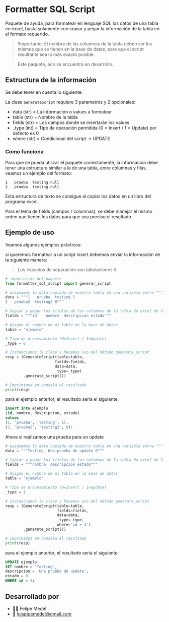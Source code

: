 # Formatter SQL Script

Paquete de ayuda, para formatear en lenguaje SQL los datos de una tabla en excel, basta solamente con copiar y pegar la información de la tabla en el formato requerido.

> !Importante: El nombre de las columnas de la tabla deben ser los mismos que se tienen en la base de datos, para que el script resultante sea lo más exacto posible. 

> Este paquete, aún se encuentra en desarrollo.

## Estructura de la información

Se debe tener en cuenta lo siguiente:

La clase ```GenerateScript``` requiere 3 parametros y 2 opcionales:

- data (str) = La información o values a formatear
- table (str) = Nombre de la tabla
- fields (str) = Los campos donde se insertarán los values
- _type (int) = Tipo de operación permitida (0 = Insert / 1 = Update) por defecto es 0
- where (str) = Condicional del script -> UPDATE

### Como funciona

Para que se pueda utilizar el paquete correctamente, la información debe tener una estructura  similar a la de una tabla, entre columnas y filas, veamos un ejemplo del formato: 

```text
1   prueba  testing null
2   prueba  testing null   
``` 

Esta estructura de texto se consigue al copiar los datos en un libro del programa excel.

Para el tema de fields (campos / columnas), se debe manejar el mismo orden que tienen los datos para que sea preciso el resultado.

## Ejemplo de uso

Veamos algunos ejemplos prácticos:

si queremos formatear a un script insert debemos enviar la información de la siguiente manera:

> Los espacios de separación son tabulaciones \t

```py
# importación del paquete
from formatter_sql_script import generar_script

# asignamos la data copiada de nuestra tabla en una variable entre """ (3) comillas dobles para conservar el formato  
data = """1   prueba  testing 1
2   prueba2  testing2 0"""   

# Copiar y pegar los titulos de las columnas de la tabla de excel de la misma forma que se hizo con los datos
fields = """id    nombre  descripcion estado"""

# Asigno el nombre de mi tabla en la base de datos
table = 'ejemplo'

# Tipo de procesamiento (0=Insert / 1=Update)
_type = 0

# Instanciamos la clase y hacemos uso del método generate_script
resp = (GenerateScript(table=table, 
                      fields=fields,
                      data=data, 
                      _type=_type)
        .generate_script())

# Imprimimos en consola el resultado
print(resp)
```
para el ejemplo anterior, el resultado sería el siguiente:

```sql
insert into ejemplo 
(id, nombre, descripcion, estado)
values
(1, 'prueba', 'testing', 1),
(2, 'prueba2', 'testing2', 0):
```

Ahora si realizamos una prueba para un update

```py
# asignamos la data copiada de nuestra tabla en una variable entre """ (3) comillas dobles para conservar el formato  
data = """Testing  Una prueba de update 0"""   

# Copiar y pegar los titulos de las columnas de la tabla de excel de la misma forma que se hizo con los datos
fields = """nombre  descripcion estado"""

# Asigno el nombre de mi tabla en la base de datos
table = 'ejemplo'

# Tipo de procesamiento (0=Insert / 1=Update)
_type = 1

# Instanciamos la clase y hacemos uso del método generate_script
resp = (GenerateScript(table=table, 
                       fields=fields, 
                       data=data, 
                       _type=_type, 
                       where='id = 1')
        .generate_script())

# Imprimimos en consola el resultado
print(resp)
```

para el ejemplo anterior, el resultado sería el siguiente:

```sql
UPDATE ejemplo 
SET nombre = 'Testing', 
descripcion = 'Una prueba de update', 
estado = 0
WHERE id = 1;
```

## Desarrollado por

* 👨‍💻 Felipe Medel
* 📧 luispipemedel@gmail.com